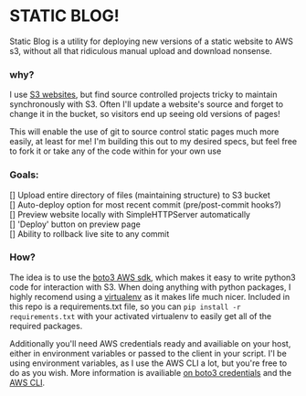 # STATIC BLOG!

Static Blog is a utility for deploying new versions of a static website to AWS s3, without all that ridiculous manual upload and download nonsense.

### why?

I use <a href="https://docs.aws.amazon.com/AmazonS3/latest/user-guide/static-website-hosting.html">S3 websites</a>, but find source controlled projects tricky to maintain synchronously with S3. Often I'll update a website's source and forget to change it in the bucket, so visitors end up seeing old versions of pages!

This will enable the use of git to source control static pages much more easily, at least for me! I'm building this out to my desired specs, but feel free to fork it or take any of the code within for your own use

### Goals:

[] Upload entire directory of files (maintaining structure) to S3 bucket  
[] Auto-deploy option for most recent commit (pre/post-commit hooks?)  
[] Preview website locally with SimpleHTTPServer automatically  
[] 'Deploy' button on preview page  
[] Ability to rollback live site to any commit


### How?

The idea is to use the [boto3 AWS sdk](https://boto3.readthedocs.io/en/latest/), which makes it easy to write python3 code for interaction with S3. When doing anything with python packages, I highly recomend using a [virtualenv](https://virtualenv.pypa.io/en/stable/) as it makes life much nicer. Included in this repo is a requirements.txt file, so you can `pip install -r requirements.txt` with your activated virtualenv to easily get all of the required packages.

Additionally you'll need AWS credentials ready and availiable on your host, either in environment variables or passed to the client in your script. I'l be using environment variables, as I use the AWS CLI a lot, but you're free to do as you wish. More information is availiable [on boto3 credentials](http://boto3.readthedocs.io/en/latest/guide/configuration.html) and the [AWS CLI](https://docs.aws.amazon.com/cli/latest/userguide/cli-chap-getting-started.html).
